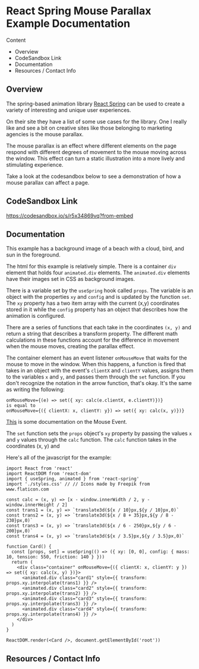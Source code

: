 # React Spring Mouse Parallax Example Documentation

Content

- Overview
- CodeSandbox Link
- Documentation
- Resources / Contact Info

## Overview

The spring-based animation library [React Spring](https://www.react-spring.io/) can be used to create a variety of interesting and unique user experiences.

On their site they have a list of some use cases for the library. One I really like and see a bit on creative sites like those belonging to marketing agencies is the mouse parallax. 

The mouse parallax is an effect where different elements on the page respond with different degrees of movement to the mouse moving across the window. This effect can turn a static illustration into a more lively and stimulating experience.

Take a look at the codesandbox below to see a demonstration of how a mouse parallax can affect a page.

## CodeSandbox Link

https://codesandbox.io/s/r5x34869vq?from-embed

## Documentation

This example has a background image of a beach with a cloud, bird, and sun in the foreground.

The html for this example is relatively simple. There is a container `div` element that holds four `animated.div` elements. The `animated.div` elements have their images set in CSS as background images. 

There is a variable set by the `useSpring` hook called `props`. The variable is an object with the properties `xy` and `config` and is updated by the function `set`. The `xy` property has a two item array with the current (x,y) coordinates stored in it while the `config` property has an object that describes how the animation is configured.

There are a series of functions that each take in the coordinates `(x, y)` and return a string that describes a transform property. The different math calculations in these functions account for the difference in movement when the mouse moves, creating the parallax effect.

The container element has an event listener `onMouseMove` that waits for the mouse to move in the window. When this happens, a function is fired that takes in an object with the event's `clientX` and `clientY` values, assigns them to the variables `x` and `y`, and passes them through the `set` function. If you don't recognize the notation in the arrow function, that's okay. It's the same as writing the following:
```
onMouseMove={(e) => set({ xy: calc(e.clientX, e.clientY)})}
is equal to
onMouseMove={({ clientX: x, clientY: y}) => set({ xy: calc(x, y)})}
```
[This](https://developer.mozilla.org/en-US/docs/Web/API/MouseEvent) is some documentation on the Mouse Event. 

The `set` function sets the `props` object's `xy` property by passing the values `x` and `y` values through the `calc` function. The `calc` function takes in the coordinates (x, y) and 


Here's all of the javascript for the example: 
```
import React from 'react'
import ReactDOM from 'react-dom'
import { useSpring, animated } from 'react-spring'
import './styles.css' // // Icons made by Freepik from www.flaticon.com

const calc = (x, y) => [x - window.innerWidth / 2, y - window.innerHeight / 2]
const trans1 = (x, y) => `translate3d(${x / 10}px,${y / 10}px,0)`
const trans2 = (x, y) => `translate3d(${x / 8 + 35}px,${y / 8 - 230}px,0)`
const trans3 = (x, y) => `translate3d(${x / 6 - 250}px,${y / 6 - 200}px,0)`
const trans4 = (x, y) => `translate3d(${x / 3.5}px,${y / 3.5}px,0)`

function Card() {
  const [props, set] = useSpring(() => ({ xy: [0, 0], config: { mass: 10, tension: 550, friction: 140 } }))
  return (
    <div class="container" onMouseMove={({ clientX: x, clientY: y }) => set({ xy: calc(x, y) })}>
      <animated.div class="card1" style={{ transform: props.xy.interpolate(trans1) }} />
      <animated.div class="card2" style={{ transform: props.xy.interpolate(trans2) }} />
      <animated.div class="card3" style={{ transform: props.xy.interpolate(trans3) }} />
      <animated.div class="card4" style={{ transform: props.xy.interpolate(trans4) }} />
    </div>
  )
}

ReactDOM.render(<Card />, document.getElementById('root'))
```


## Resources / Contact Info
